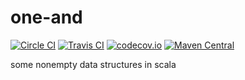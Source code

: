 # one-and
[![Circle CI](https://circleci.com/gh/refried/one-and.svg?style=shield)](https://circleci.com/gh/refried/one-and)
[![Travis CI](https://travis-ci.org/refried/one-and.svg?branch=master)](https://travis-ci.org/refried/one-and)
[![codecov.io](http://codecov.io/github/refried/one-and/coverage.svg?branch=master)](http://codecov.io/github/refried/one-and?branch=master)
[![Maven Central](https://maven-badges.herokuapp.com/maven-central/net.arya/one-and/badge.svg)](https://maven-badges.herokuapp.com/maven-central/net.arya/one-and)


some nonempty data structures in scala
